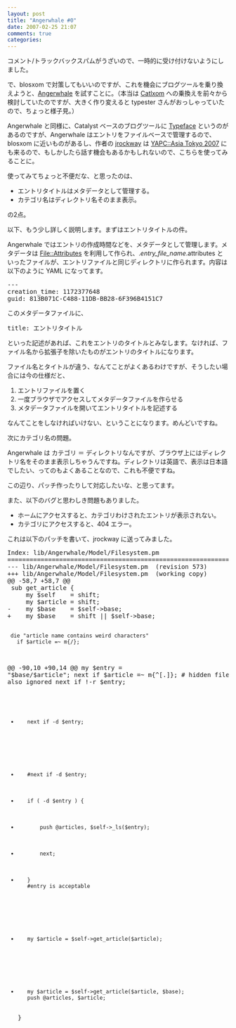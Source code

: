 ```yaml
---
layout: post
title: "Angerwhale #0"
date: 2007-02-25 21:07
comments: true
categories: 
---
```

<p>
コメント/トラックバックスパムがうざいので、一時的に受け付けないようにしました。
</p>
<p>
で、blosxom で対策してもいいのですが、これを機会にブログツールを乗り換えようと、<a class="ext-link" href="http://trac.jrock.us/blog_software"><span class="icon"></span>Angerwhale</a> を試すことに。（本当は <a class="ext-link" href="http://catlxom.org/trac/"><span class="icon"></span>Catlxom</a> への乗換えを前々から検討していたのですが、大きく作り変えると typester さんがおっしゃっていたので、ちょっと様子見。）
</p>
<p>
Angerwhale と同様に、Catalyst ベースのブログツールに <a class="ext-link" href="http://typeface-project.org/"><span class="icon"></span>Typeface</a> というのがあるのですが、Angerwhale はエントリをファイルベースで管理するので、blosxom に近いものがあるし、作者の <a class="ext-link" href="http://search.cpan.org/~jrockway/"><span class="icon"></span>jrockway</a> は <a class="ext-link" href="http://tokyo2007.yapcasia.org/blog/"><span class="icon"></span>YAPC::Asia Tokyo 2007</a> にも来るので、もしかしたら話す機会もあるかもしれないので、こちらを使ってみることに。
</p>
<p>
使ってみてちょっと不便だな、と思ったのは、
</p>
<ul><li>エントリタイトルはメタデータとして管理する。</li>
<li>カテゴリ名はディレクトリ名そのまま表示。</li></ul>
<p>
の2点。
</p>
<p>
以下、もう少し詳しく説明します。まずはエントリタイトルの件。
</p>
<p>
Angerwhale ではエントリの作成時間などを、メタデータとして管理します。メタデータは <a class="ext-link" href="http://search.cpan.org/dist/File-Attributes/"><span class="icon"></span>File::Attributes</a> を利用して作られ、.<i>entry_file_name</i>.attributes といったファイルが、エントリファイルと同じディレクトリに作られます。内容は以下のように YAML になってます。
</p>
<pre class="wiki">
---
creation_time: 1172377648
guid: 813B071C-C488-11DB-BB28-6F396B4151C7
</pre>
<p>
このメタデータファイルに、
</p>
<pre class="wiki">
title: エントリタイトル
</pre>
<p>
といった記述があれば、これをエントリのタイトルとみなします。なければ、ファイル名から拡張子を除いたものがエントリのタイトルになります。
</p>
<p>
ファイル名とタイトルが違う、なんてことがよくあるわけですが、そうしたい場合には今の仕様だと、
</p>
<ol start="1"><li>エントリファイルを置く</li>
<li>一度ブラウザでアクセスしてメタデータファイルを作らせる</li>
<li>メタデータファイルを開いてエントリタイトルを記述する</li></ol>
<p>
なんてことをしなければいけない、ということになります。めんどいですね。
</p>
<p>
次にカテゴリ名の問題。
</p>
<p>
Angerwhale は カテゴリ ＝ ディレクトリなんですが、ブラウザ上にはディレクトリ名をそのまま表示しちゃうんですね。ディレクトリは英語で、表示は日本語でしたい、ってのもよくあることなので、これも不便ですね。
</p>
<p>
この辺り、パッチ作ったりして対応したいな、と思ってます。
</p>
<p>
また、以下のバグと思わしき問題もありました。
</p>
<ul><li>ホームにアクセスすると、カテゴリわけされたエントリが表示されない。</li>
<li>カテゴリにアクセスすると、404 エラー。</li></ul>
<p>
これは以下のパッチを書いて、jrockway に送ってみました。
</p>
<pre class="wiki">
Index: lib/Angerwhale/Model/Filesystem.pm
===================================================================
--- lib/Angerwhale/Model/Filesystem.pm  (revision 573)
+++ lib/Angerwhale/Model/Filesystem.pm  (working copy)
@@ -58,7 +58,7 @@
 sub get_article {
     my $self    = shift;
     my $article = shift;
-    my $base    = $self->base;
+    my $base    = shift || $self->base;

     die "article name contains weird characters"
       if $article =~ m{/};
@@ -90,10 +90,14 @@
         my $entry = "$base/$article";
         next if $article =~ m{^[.]};    # hidden files are also ignored
         next if !-r $entry;
-        next if -d $entry;

+        #next if -d $entry;
+        if ( -d $entry ) {
+            push @articles, $self->_ls($entry);
+            next;
+        }
         #entry is acceptable
-        my $article = $self->get_article($article);
+        my $article = $self->get_article($article, $base);
         push @articles, $article;

     }
</pre>